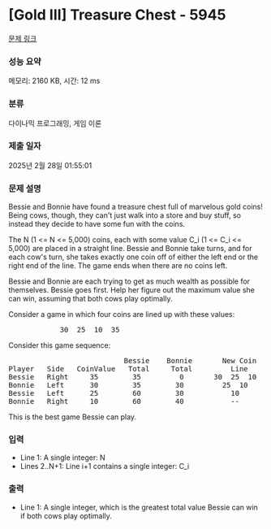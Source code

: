 # [Gold III] Treasure Chest - 5945 

[문제 링크](https://www.acmicpc.net/problem/5945) 

### 성능 요약

메모리: 2160 KB, 시간: 12 ms

### 분류

다이나믹 프로그래밍, 게임 이론

### 제출 일자

2025년 2월 28일 01:55:01

### 문제 설명

<p>Bessie and Bonnie have found a treasure chest full of marvelous gold coins! Being cows, though, they can't just walk into a store and buy stuff, so instead they decide to have some fun with the coins.</p>

<p>The N (1 <= N <= 5,000) coins, each with some value C_i (1 <= C_i <= 5,000) are placed in a straight line. Bessie and Bonnie take turns, and for each cow's turn, she takes exactly one coin off of either the left end or the right end of the line. The game ends when there are no coins left.</p>

<p>Bessie and Bonnie are each trying to get as much wealth as possible for themselves. Bessie goes first. Help her figure out the maximum value she can win, assuming that both cows play optimally.</p>

<p>Consider a game in which four coins are lined up with these values:</p>

<pre>            30  25  10  35</pre>

<p>Consider this game sequence:</p>

<pre>                           Bessie    Bonnie       New Coin
Player   Side   CoinValue   Total     Total         Line
Bessie   Right     35        35         0       30  25  10
Bonnie   Left      30        35        30         25  10
Bessie   Left      25        60        30           10
Bonnie   Right     10        60        40           --</pre>

<p>This is the best game Bessie can play.</p>

### 입력 

 <ul>
	<li>Line 1: A single integer: N</li>
	<li>Lines 2..N+1: Line i+1 contains a single integer: C_i</li>
</ul>

<p> </p>

### 출력 

 <ul>
	<li>Line 1: A single integer, which is the greatest total value Bessie can win if both cows play optimally.</li>
</ul>

<p> </p>

